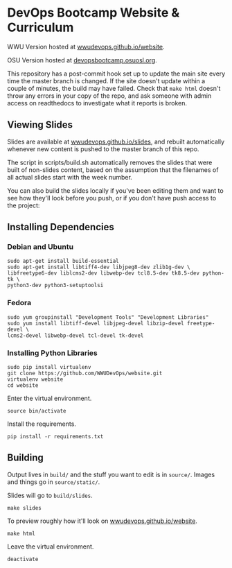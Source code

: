 # DevOps Bootcamp Website & Curriculum

WWU Version hosted at [wwudevops.github.io/website][WWU DevOps Website].

OSU Version hosted at [devopsbootcamp.osuosl.org][OSU DevOps BootCamp].

This repository has a post-commit hook set up to update the main site every
time the master branch is changed. If the site doesn't update within a couple
of minutes, the build may have failed. Check that `make html` doesn't throw
any errors in your copy of the repo, and ask someone with admin access on
readthedocs to investigate what it reports is broken.

## Viewing Slides

Slides are available at [wwudevops.github.io/slides][WWU DevOps Slides], and
rebuilt automatically whenever new content is pushed to the master branch of
this repo.

The script in scripts/build.sh automatically removes the slides that were built
of non-slides content, based on the assumption that the filenames of all actual 
slides start with the week number.   

You can also build the slides locally if you've been editing them and want to
see how they'll look before you push, or if you don't have push access to the
project: 

## Installing Dependencies

### Debian and Ubuntu
```
sudo apt-get install build-essential
sudo apt-get install libtiff4-dev libjpeg8-dev zlib1g-dev \
libfreetype6-dev liblcms2-dev libwebp-dev tcl8.5-dev tk8.5-dev python-tk \
python3-dev python3-setuptoolsi
```

### Fedora
```
sudo yum groupinstall "Development Tools" "Development Libraries"
sudo yum install libtiff-devel libjpeg-devel libzip-devel freetype-devel \
lcms2-devel libwebp-devel tcl-devel tk-devel
```
    
### Installing Python Libraries
```
sudo pip install virtualenv
git clone https://github.com/WWUDevOps/website.git
virtualenv website
cd website
```

Enter the virtual environment.
```
source bin/activate
```

Install the requirements.
```
pip install -r requirements.txt
```

## Building

Output lives in `build/` and the stuff you want to edit is in `source/`. Images
and things go in `source/static/`.

Slides will go to `build/slides`.
```
make slides
```

To preview roughly how it'll look on
[wwudevops.github.io/website][WWU DevOps Website].
```
make html
```

Leave the virtual environment.
```
deactivate
```

<!-- Links -->
[WWU DevOps Website]: https://wwudevops.github.io/website
[WWU DevOps Slides]: https://wwudevops.github.io/slides
[OSU DevOps BootCamp]: http://devopsbootcamp.osuosl.org/en/latest/

